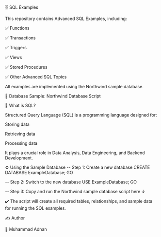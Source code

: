 🗄️ SQL Examples

This repository contains Advanced SQL Examples, including:

✅ Functions

✅ Transactions

✅ Triggers

✅ Views

✅ Stored Procedures

✅ Other Advanced SQL Topics

All examples are implemented using the Northwind sample database.

📂 Database Sample: Northwind Database Script

📖 What is SQL?

Structured Query Language (SQL) is a programming language designed for:

Storing data

Retrieving data

Processing data

It plays a crucial role in Data Analysis, Data Engineering, and Backend Development.

⚙️ Using the Sample Database
-- Step 1: Create a new database
CREATE DATABASE ExampleDatabase;
GO

-- Step 2: Switch to the new database
USE ExampleDatabase;
GO

-- Step 3: Copy and run the Northwind sample database script here ↓


✔️ The script will create all required tables, relationships, and sample data for running the SQL examples.

✍️ Author

👤 Muhammad Adnan